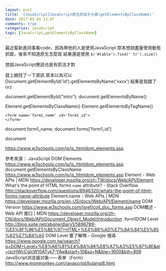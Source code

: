 ```yaml
---
layout: post
title: '[JavaScript]JavaScript原生的找子元素(getElementsByClassName)'
date: 2017-05-01 13:07
comments: true
categories: JavaScript
tags: [JavaScript,getElementsByClassName]
---
```

最近幫新進同事看code，因為帶他的人是使用JavaScript
原本想說盡量使用動態抓取，後來不知道原生怎麼寫
結果還是使用 `$('#table').find(' tr').size()`

<!--more-->

想說JavaScript應該也是有抓法才對

就上網找了一下資訊
原本以為可以Document.getElementById('id').getElementsByName('xxxx')
結果是我錯了orz

document.getElementById("intro");
document.getElementsByName()


Element.getElementsByClassName()
Element.getElementsByTagName()

```
<form name='form1_name' id='form1_id'>
</form>
```

document.form1_name;
document.forms['form1_id']

document

https://www.w3schools.com/js/js_htmldom_elements.asp



參考來源：
JavaScript DOM Elements
https://www.w3schools.com/js/js_htmldom_elements.asp
document.getElementsByClassName
https://www.w3schools.com/js/js_htmldom_elements.asp
Element - Web APIs | MDN
https://developer.mozilla.org/zh-TW/docs/Web/API/Element
What's the point of HTML forms `name` attribute? - Stack Overflow
http://stackoverflow.com/questions/8946320/whats-the-point-of-html-forms-name-attribute
Element.name - Web APIs | MDN
https://developer.mozilla.org/en-US/docs/Web/API/Element/name
DOM Version
https://www.w3schools.com/jsref/coll_doc_forms.asp
DOM概述 - Web API 接口 | MDN
https://developer.mozilla.org/zh-CN/docs/Web/API/Document_Object_Model/Introduction
.form1DOM Level
http://blog.xuite.net/abgne/diary1/5896789-%E5%8F%96%E5%BE%97+HTML+%E4%B8%AD%E7%9A%84%E5%85%83%E7%B4%A0
DOM Level 要了解嗎 - Google 搜尋
https://www.google.com.tw/search?q=DOM+Level+%E8%A6%81%E4%BA%86%E8%A7%A3%E5%97%8E&ei=jzcHWcCgIcW10ATyk7-YAw&start=10&sa=N&biw=1600&bih=809
JavaScript浏览器对象——表单（Form）
http://www.monmonkey.com/javascript/liulanqi8.html

